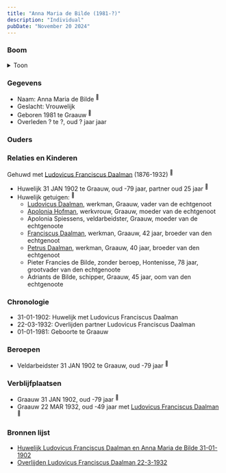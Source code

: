 ```yaml
---
title: "Anna Maria de Bilde (1981-?)"
description: "Individual"
pubDate: "November 20 2024"
---
```


### Boom
<details><summary>Toon</summary>

![test](https://www.plantuml.com/plantuml/svg/ZP9DJm8n48Rl_HKJE7WYsTsY0Y5yhB968iOOFPFPxGZDTblITYM4yDyjdt8otYRJzttdcKb7pgFrTQMOAwLUeSKASYpAXJMr5Wz66GlUedRXYRHdIoa82caBHSUQgfNVG4LLJjOTMywJ9UCtAs9NgOL2vs3B020rLf3zMCgYrEHSlr-Xr8C1SBPZx0RU3gCSOqTBOwmrmWojH0ZfgLI26e0EdgCeQSTmiJUpTC8dFCpOVabIOWVzNexvPfuRxnNr1X1tEp4yMSHwVQLnPQtK7BMO5zOubvi05SH36EvvJX0ljJ3VigWTPE4SXNJxyX5HLQWlDBmDq9pmx3PB_wBWCFryXRXpV_Tlc2I1sVWzBC2JisTtHkltrYI4r8kWup5Cno6x6oK7gYoAeWw7ffABfT-GKcOTo7RiTBjMwwHW9_pV1XkH5k5Z_000)
</details>

### Gegevens
- Naam: Anna Maria de Bilde <sup><a href="../s00399/" style="text-decoration:none" title="Huwelijk Ludovicus Franciscus Daalman en Anna Maria de Bilde 31-01-1902">:link:</a></sup>
- Geslacht: Vrouwelijk
- Geboren 1981 te Graauw <sup><a href="../s00399/" style="text-decoration:none" title="Huwelijk Ludovicus Franciscus Daalman en Anna Maria de Bilde 31-01-1902">:link:</a></sup>
- Overleden ? te ?, oud ? jaar jaar 

### Ouders

### Relaties en Kinderen

Gehuwd met [Ludovicus Franciscus Daalman](../i00234/) (1876-1932) <sup><a href="../s00399/" style="text-decoration:none" title="Huwelijk Ludovicus Franciscus Daalman en Anna Maria de Bilde 31-01-1902">:link:</a></sup>
- Huwelijk 31 JAN 1902 te Graauw, oud -79 jaar, partner oud 25 jaar <sup><a href="../s00399/" style="text-decoration:none" title="Huwelijk Ludovicus Franciscus Daalman en Anna Maria de Bilde 31-01-1902">:link:</a></sup>
- Huwelijk getuigen:  <sup><a href="../s00399/" style="text-decoration:none" title="Huwelijk Ludovicus Franciscus Daalman en Anna Maria de Bilde 31-01-1902">:link:</a></sup>
  - [Ludovicus Daalman](../i00029/), werkman, Graauw, vader van de echtgenoot
  - [Apolonia Hofman](../i00028/), werkvrouw, Graauw, moeder van de echtgenoot
  - Apolonia Spiessens, veldarbeidster, Graauw, moeder van de echtgenoote
  - [Franciscus Daalman](../i00227/), werkman, Graauw, 42 jaar, broeder van den echtgenoot
  - [Petrus Daalman](../i00228/), werkman, Graauw, 40 jaar, broeder van den echtgenoot
  - Pieter Francies de Bilde, zonder beroep, Hontenisse, 78 jaar, grootvader van den echtgenoote
  - Adriants de Bilde, schipper, Graauw, 45 jaar, oom van den echtgenoote

### Chronologie
- 31-01-1902: Huwelijk met Ludovicus Franciscus Daalman
- 22-03-1932: Overlijden partner Ludovicus Franciscus Daalman
- 01-01-1981: Geboorte te Graauw

### Beroepen
- Veldarbeidster 31 JAN 1902 te Graauw, oud -79 jaar <sup><a href="../s00399/" style="text-decoration:none" title="Huwelijk Ludovicus Franciscus Daalman en Anna Maria de Bilde 31-01-1902">:link:</a></sup>

### Verblijfplaatsen
- Graauw  31 JAN 1902, oud -79 jaar  <sup><a href="../s00399/" style="text-decoration:none" title="Huwelijk Ludovicus Franciscus Daalman en Anna Maria de Bilde 31-01-1902">:link:</a></sup>
- Graauw  22 MAR 1932, oud -49 jaar met [Ludovicus Franciscus Daalman](../i00234/) <sup><a href="../s00403/" style="text-decoration:none" title="Overlijden Ludovicus Franciscus Daalman 22-3-1932">:link:</a></sup>

### Bronnen lijst
- [Huwelijk Ludovicus Franciscus Daalman en Anna Maria de Bilde 31-01-1902](../s00399/)
- [Overlijden Ludovicus Franciscus Daalman 22-3-1932](../s00403/)